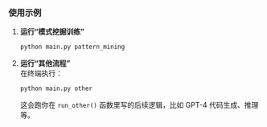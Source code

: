 ### 使用示例

1. **运行“模式挖掘训练”**
   ```bash
   python main.py pattern_mining
   ```
2. **运行“其他流程”**  
   在终端执行：
   ```bash
   python main.py other
   ```
   这会跑你在 `run_other()` 函数里写的后续逻辑，比如 GPT-4 代码生成、推理等。